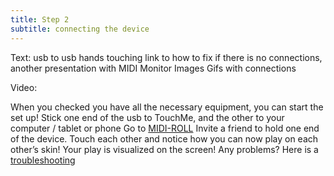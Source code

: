 ```yaml
---
title: Step 2
subtitle: connecting the device
---
```


Text:
usb to usb
hands touching
link to how to fix if there is no connections, another presentation with MIDI Monitor
Images
Gifs with connections

Video:

When you checked you have all the necessary equipment, you can start the set up!
Stick one end of the usb to TouchMe, and the other to your computer / tablet or phone
Go to [MIDI-ROLL](https://chromatone.center/apps/midi/roll/)
Invite a friend to hold one end of the device. Touch each other and notice how you can now play on each other’s skin!
Your play is visualized on the screen!
Any problems? Here is a [troubleshooting](https://shop.playtronica.com/pages/tutorials#/collection/3967/article/16154)
